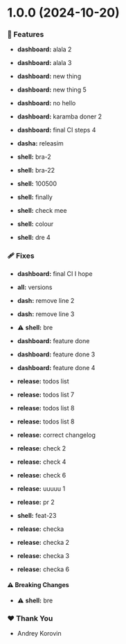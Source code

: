# 1.0.0 (2024-10-20)


### 🚀 Features

- **dashboard:** alala 2

- **dashboard:** alala 3

- **dashboard:** new thing

- **dashboard:** new thing 5

- **dashboard:** no hello

- **dashboard:** karamba doner 2

- **dashboard:** final CI steps 4

- **dasha:** releasim

- **shell:** bra-2

- **shell:** bra-22

- **shell:** 100500

- **shell:** finally

- **shell:** check mee

- **shell:** colour

- **shell:** dre 4


### 🩹 Fixes

- **dashboard:** final CI I hope

- **all:** versions

- **dash:** remove line 2

- **dash:** remove line 3

- ⚠️  **shell:** bre

- **dashboard:** feature done

- **dashboard:** feature done 3

- **dashboard:** feature done 4

- **release:** todos list

- **release:** todos list 7

- **release:** todos list 8

- **release:** todos list 8

- **release:** correct changelog

- **release:** check 2

- **release:** check 4

- **release:** check 6

- **release:** uuuuu 1

- **release:** pr 2

- **shell:** feat-23

- **release:** checka

- **release:** checka 2

- **release:** checka 3

- **release:** checka 6


#### ⚠️  Breaking Changes

- ⚠️  **shell:** bre

### ❤️  Thank You

- Andrey Korovin